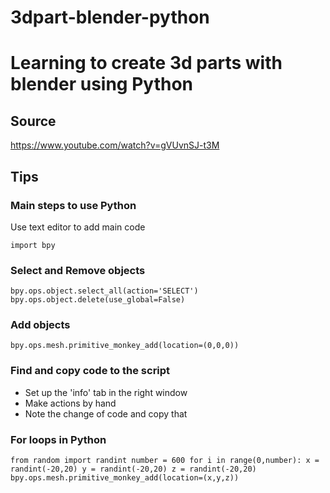 # 3dpart-blender-python

# Learning to create 3d parts with blender using Python

## Source

https://www.youtube.com/watch?v=gVUvnSJ-t3M

## Tips

### Main steps to use Python

Use text editor to add main code

`import bpy`

### Select and Remove objects 

`bpy.ops.object.select_all(action='SELECT')`
`bpy.ops.object.delete(use_global=False)`

### Add objects

`bpy.ops.mesh.primitive_monkey_add(location=(0,0,0))`

### Find and copy code to the script

* Set up the 'info' tab in the right window
* Make actions by hand
* Note the change of code and copy that

### For loops in Python

`from random import randint
number = 600
for i in range(0,number):
    x = randint(-20,20)
    y = randint(-20,20)
    z = randint(-20,20)
    bpy.ops.mesh.primitive_monkey_add(location=(x,y,z))
`

